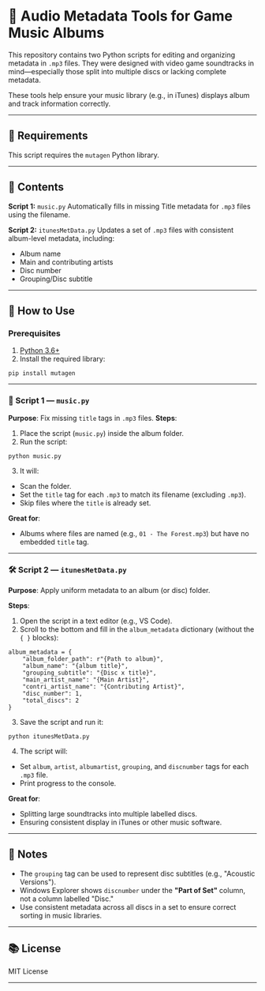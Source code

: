 # 🎵 Audio Metadata Tools for Game Music Albums

This repository contains two Python scripts for editing and organizing metadata in `.mp3` files. They were designed with video game soundtracks in mind—especially those split into multiple discs or lacking complete metadata.

These tools help ensure your music library (e.g., in iTunes) displays album and track information correctly.

---

## 🧰 Requirements

This script requires the `mutagen` Python library.

---

## 📁 Contents

**Script 1:** `music.py`
Automatically fills in missing Title metadata for `.mp3` files using the filename.

**Script 2:** `itunesMetData.py`
Updates a set of `.mp3` files with consistent album-level metadata, including:

- Album name
- Main and contributing artists
- Disc number
- Grouping/Disc subtitle

---

## 🚀 How to Use

### Prerequisites

1. [Python 3.6+](https://www.python.org/downloads/)
2. Install the required library:

```
pip install mutagen
```

---

### 📝 Script 1 — `music.py`

**Purpose**: Fix missing `title` tags in `.mp3` files.
**Steps**:

1. Place the script (`music.py`) inside the album folder.
2. Run the script:

```
python music.py
```

3. It will:

- Scan the folder.
- Set the `title` tag for each `.mp3` to match its filename (excluding `.mp3`).
- Skip files where the `title` is already set.

**Great for**:

- Albums where files are named (e.g., `01 - The Forest.mp3`) but have no embedded `title` tag.

---

### 🛠️ Script 2 — `itunesMetData.py`

**Purpose**: Apply uniform metadata to an album (or disc) folder.

**Steps**:

1. Open the script in a text editor (e.g., VS Code).
2. Scroll to the bottom and fill in the `album_metadata` dictionary (without the `{ }` blocks):

```
album_metadata = {
    "album_folder_path": r"{Path to album}",
    "album_name": "{album title}",
    "grouping_subtitle": "{Disc x title}",
    "main_artist_name": "{Main Artist}",
    "contri_artist_name": "{Contributing Artist}",
    "disc_number": 1,
    "total_discs": 2
}
```

3. Save the script and run it:

```
python itunesMetData.py
```

4. The script will:

- Set `album`, `artist`, `albumartist`, `grouping`, and `discnumber` tags for each `.mp3` file.
- Print progress to the console.

**Great for**:

- Splitting large soundtracks into multiple labelled discs.
- Ensuring consistent display in iTunes or other music software.

---

## 🧠 Notes

- The `grouping` tag can be used to represent disc subtitles (e.g., "Acoustic Versions").
- Windows Explorer shows `discnumber` under the **"Part of Set"** column, not a column labelled "Disc."
- Use consistent metadata across all discs in a set to ensure correct sorting in music libraries.

---

## 📚 License

MIT License

---
